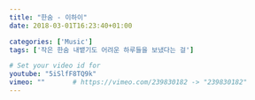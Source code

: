 ```yaml
---
title: "한숨 - 이하이"
date: 2018-03-01T16:23:40+01:00

categories: ['Music']
tags: ['작은 한숨 내뱉기도 어려운 하루들을 보냈다는 걸']

# Set your video id for
youtube: "5iSlfF8TQ9k"
vimeo: ""       # https://vimeo.com/239830182 -> "239830182"
---
```

